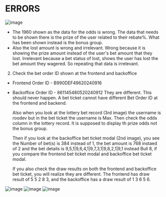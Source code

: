 # ERRORS
![image](https://github.com/user-attachments/assets/4504c421-8da9-4e9b-b80f-a97f94dd4cfb)
- The 1960 shown as the data for the odds is wrong. The data that needs to be shown there is the prize of the user related to their rebate%. What has been shown instead is the bonus group.
- Also the lost amount is wrong and irrelevant. Wrong because it is showing the prize amount instead of the user's bet amount that they lost. Irrelevant because a bet status of lost, shows the user has lost the bet amount they wagered. So repeating that data is irrelevant. 


2.  Check the bet order ID shown at the frontend and backoffice
- Frontend Order ID - B990DEF49620240916
- Backoffice Order ID - 861145480520240912
They are different. This should never happen. A bet ticket cannot have different Bet Order ID at the frontend and backend.

    Also when you look at the lottery bet record (3rd image) the username is roodev but in the bet ticket the username is Max.
    Then check the odds column in the lottery record. It is supposed to display th prize odds not the bonus group.
    
    Then if you look at the backoffice bet ticket modal (2nd image), you see the Number of bet(s) is 384 instead of 1, the bet amount is 768 instaed of 2 and the bet details is 9,5,1|9,6,4,1|9,7,3,1|9,8,2,1|9,1 instead Bull 8, if you compare the frontend bet ticket modal 
    and backoffice bet ticket modal.
    
    If you also check the draw results on both the frontend and backoffice bet ticket, you will realize they are different. The frontend has draw result of 5 5 2 8 3, and the backoffice has a draw result of 1 3 6 5 6. 


![image](https://github.com/user-attachments/assets/fd20e181-a7ad-4215-bfc8-732d6c26d8fd)
![image](https://github.com/user-attachments/assets/5210aacb-118a-4c7f-bf66-86dff92d5450)
![image](https://github.com/user-attachments/assets/28108710-197f-40ef-842f-e435fa1d8139)

